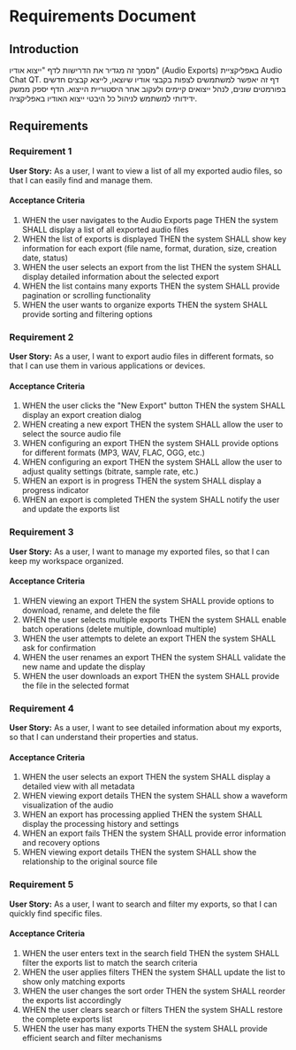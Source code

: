 # Requirements Document

## Introduction

מסמך זה מגדיר את הדרישות לדף "ייצוא אודיו" (Audio Exports) באפליקציית Audio Chat QT. דף זה יאפשר למשתמשים לצפות בקבצי אודיו שיוצאו, לייצא קבצים חדשים בפורמטים שונים, לנהל ייצואים קיימים ולעקוב אחר היסטוריית הייצוא. הדף יספק ממשק ידידותי למשתמש לניהול כל היבטי ייצוא האודיו באפליקציה.

## Requirements

### Requirement 1

**User Story:** As a user, I want to view a list of all my exported audio files, so that I can easily find and manage them.

#### Acceptance Criteria

1. WHEN the user navigates to the Audio Exports page THEN the system SHALL display a list of all exported audio files
2. WHEN the list of exports is displayed THEN the system SHALL show key information for each export (file name, format, duration, size, creation date, status)
3. WHEN the user selects an export from the list THEN the system SHALL display detailed information about the selected export
4. WHEN the list contains many exports THEN the system SHALL provide pagination or scrolling functionality
5. WHEN the user wants to organize exports THEN the system SHALL provide sorting and filtering options

### Requirement 2

**User Story:** As a user, I want to export audio files in different formats, so that I can use them in various applications or devices.

#### Acceptance Criteria

1. WHEN the user clicks the "New Export" button THEN the system SHALL display an export creation dialog
2. WHEN creating a new export THEN the system SHALL allow the user to select the source audio file
3. WHEN configuring an export THEN the system SHALL provide options for different formats (MP3, WAV, FLAC, OGG, etc.)
4. WHEN configuring an export THEN the system SHALL allow the user to adjust quality settings (bitrate, sample rate, etc.)
5. WHEN an export is in progress THEN the system SHALL display a progress indicator
6. WHEN an export is completed THEN the system SHALL notify the user and update the exports list

### Requirement 3

**User Story:** As a user, I want to manage my exported files, so that I can keep my workspace organized.

#### Acceptance Criteria

1. WHEN viewing an export THEN the system SHALL provide options to download, rename, and delete the file
2. WHEN the user selects multiple exports THEN the system SHALL enable batch operations (delete multiple, download multiple)
3. WHEN the user attempts to delete an export THEN the system SHALL ask for confirmation
4. WHEN the user renames an export THEN the system SHALL validate the new name and update the display
5. WHEN the user downloads an export THEN the system SHALL provide the file in the selected format

### Requirement 4

**User Story:** As a user, I want to see detailed information about my exports, so that I can understand their properties and status.

#### Acceptance Criteria

1. WHEN the user selects an export THEN the system SHALL display a detailed view with all metadata
2. WHEN viewing export details THEN the system SHALL show a waveform visualization of the audio
3. WHEN an export has processing applied THEN the system SHALL display the processing history and settings
4. WHEN an export fails THEN the system SHALL provide error information and recovery options
5. WHEN viewing export details THEN the system SHALL show the relationship to the original source file

### Requirement 5

**User Story:** As a user, I want to search and filter my exports, so that I can quickly find specific files.

#### Acceptance Criteria

1. WHEN the user enters text in the search field THEN the system SHALL filter the exports list to match the search criteria
2. WHEN the user applies filters THEN the system SHALL update the list to show only matching exports
3. WHEN the user changes the sort order THEN the system SHALL reorder the exports list accordingly
4. WHEN the user clears search or filters THEN the system SHALL restore the complete exports list
5. WHEN the user has many exports THEN the system SHALL provide efficient search and filter mechanisms

